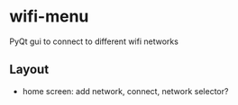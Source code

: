 # wifi-menu
PyQt gui to connect to different wifi networks

## Layout

- home screen: add network, connect, network selector? 
